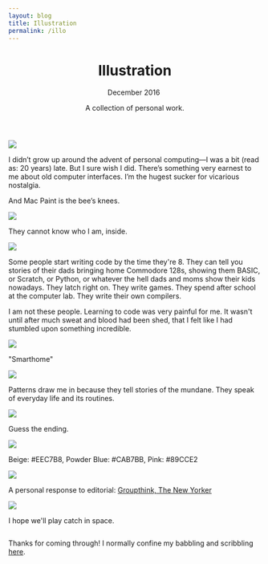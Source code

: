 ```yaml
---
layout: blog
title: Illustration
permalink: /illo
---
```


  <header class="tc-l pt4 pt5-ns">
    <h1 class="f3 fw4 f2-m f-subheadline-l font-primary measure lh-title mt0">Illustration</h1>
    <time class="f5 f4-l db fw1 font-body mb4">December 2016</time>
    <img class="db ph6 center w-50" src="/assets/img/illo/man.jpg" alt="">
    <p class="f4 mb4 tc center measure lh-copy font-body">
  A collection of personal  work.
    </p>
    <!-- <img class="db ph6 center" src="/assets/img/illo/paint1.png" alt=""/> -->
  </header>

![](/assets/img/illo/paint2.png)

I didn’t grow up around the advent of personal computing—I was a bit (read as: 20 years) late. But I sure wish I did. There’s something very earnest to me about old computer interfaces. I’m the hugest sucker for vicarious nostalgia.

And Mac Paint is the bee’s knees.

![](/assets/img/illo/cat2.png)

They cannot know who I am, inside.

![](/assets/img/illo/drowning.jpg)

Some people start writing code by the time they're 8. They can tell you stories of their dads bringing home Commodore 128s, showing them BASIC, or Scratch, or Python, or whatever the hell dads and moms show their kids nowadays. They latch right on. They write games. They spend after school at the computer lab. They write their own compilers.

I am not these people. Learning to code was very painful for me. It wasn't until after much sweat and blood had been shed, that I felt like I had stumbled upon something incredible.

![](/assets/img/illo/smarthome.jpg)

"Smarthome"

![](/assets/img/illo/apartments.jpg)

Patterns draw me in because they tell stories of the mundane. They speak of everyday life and its routines.

![](/assets/img/illo/eden.jpg)

Guess the ending.

![](/assets/img/illo/housey.jpg)

Beige: #EEC7B8, Powder Blue: #CAB7BB, Pink: #89CCE2

![](/assets/img/illo/wave.jpg)

A personal response to editorial: [Groupthink, The New Yorker](https://www.newyorker.com/magazine/2012/01/30/groupthink)

![](/assets/img/illo/spacey.jpg)

I hope we'll play catch in space.

<img class="db ph6 center" src="{{site.baseurl}}/assets/img/illo/cat.jpg" alt="">


Thanks for coming through! I normally confine my babbling and scribbling [here](http://messybin.tumblr.com).

<!--

    <p class="f4 mb4 center measure lh-copy">
    I didn’t grow up around the advent of personal computing—I was a bit (read as: 20 years) late. But I sure wish I did. There’s something very earnest to me about old computer interfaces. I’m the hugest sucker for vicarious nostalgia.
    </p>
    <p class="f4 mb4 center measure lh-copy">
    And Mac Paint is the bee’s knees.
    </p>
    <div class="measure db center f5 f4-ns lh-copy">

    <img class="db w-100 mt4 mt5-ns" src="/assets/img/illo/cat2.png" alt=""/>
    <p class="f4 mb4 center measure lh-copy">
    They cannot know who I am, inside.
    </p>
    <img class="db w-100 mt4 mt5-ns" src="/assets/img/illo/drowning.jpg" alt=""/>
    <p class="f4 mb4 center measure lh-copy">
    Some people start writing code by the time they're 8. They can tell you stories of their dads bringing home Commodore 128s, showing them BASIC, or Scratch, or Python, or whatever the hell dads and moms show their kids nowadays. They latch right on. They write games. They spend after school at the computer lab. They write their own compilers.
    </p>
    <p class="f4 mb4 center measure lh-copy">
    I am not these people. Learning to code was very painful for me. It wasn't until after much sweat and blood had been shed, that I felt like I had stumbled upon something incredible.
    </p>
    <img class="db w-100 mt4 mt5-ns" src="" alt=""/>
    <p class="f4 mb4 center measure lh-copy">"Smarthome"</p>

    <img class="db w-100 mt4 mt5-ns" src="/assets/img/illo/apartments.jpg" alt=""/>

    <p class="f4 mb4 center measure lh-copy">
   Patterns draw me in because they tell stories of the mundane. They speak of everyday life and its routines.
  </p>
  <img class="db w-100 mt4 mt5-ns" src="/assets/img/illo/eden.jpg" alt=""/>
  <p class="f4 mb4 center measure lh-copy">
   Guess the ending.
   </p>

   <img class="db ph6 center" src="{{site.baseurl}}/assets/img/illo/cat.jpg" alt="">

<p class="f4 mb4 tc lh-copy baskerville">
Thanks for coming through! I keep a sketchblog <a class="link black underline dim" href="http://messybin.tumblr.com">here</a>.
</p>
</div> -->
